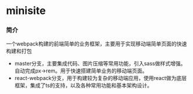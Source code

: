 # minisite

### 简介
一个webpack构建的前端简单的业务框架，主要用于实现移动端简单页面的快速构建和打包

- master分支，主要集成代码、图片压缩等常用功能，引入sass做样式增强。自动完成px->rem。用于快速搭建简单业务的移动端页面。
- react-webpack分支，用于构建较为复杂的移动端应用，使用react做为底层框架，集成了ts的支持，以及各种常用功能和基本架构设计。